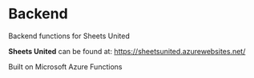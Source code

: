 # Backend
Backend functions for Sheets United

**Sheets United** can be found at: https://sheetsunited.azurewebsites.net/

Built on Microsoft Azure Functions

